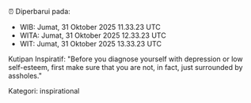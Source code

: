 ⏰ Diperbarui pada:
- WIB: Jumat, 31 Oktober 2025 11.33.23 UTC
- WITA: Jumat, 31 Oktober 2025 12.33.23 UTC
- WIT: Jumat, 31 Oktober 2025 13.33.23 UTC

Kutipan Inspiratif:
"Before you diagnose yourself with depression or low self-esteem, first make sure that you are not, in fact, just surrounded by assholes."


Kategori: inspirational

